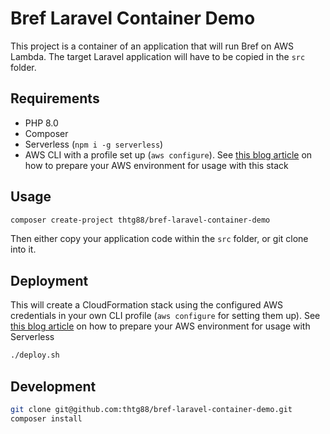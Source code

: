 # Bref Laravel Container Demo

This project is a container of an application that will run Bref on AWS Lambda. The target Laravel application will have to be copied in the `src` folder.

## Requirements

- PHP 8.0
- Composer
- Serverless (`npm i -g serverless`)
- AWS CLI with a profile set up (`aws configure`). See [this blog article](https://blog.marco-marassi.com/posts/run-serverless-laravel-app-with-queue-workers-on-aws-lambda-using-bref) on how to prepare your AWS environment for usage with this stack

## Usage

```bash
composer create-project thtg88/bref-laravel-container-demo
```

Then either copy your application code within the `src` folder, or git clone into it.

## Deployment

This will create a CloudFormation stack using the configured AWS credentials in your own CLI profile (`aws configure` for setting them up). See [this blog article](https://blog.marco-marassi.com/posts/run-serverless-laravel-app-with-queue-workers-on-aws-lambda-using-bref) on how to prepare your AWS environment for usage with Serverless

```bash
./deploy.sh
```

## Development

```bash
git clone git@github.com:thtg88/bref-laravel-container-demo.git
composer install
```
